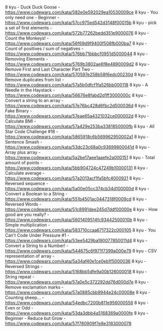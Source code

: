 8 kyu - Duck Duck Goose - https://www.codewars.com/kata/582e0e592029ea10530009ce
8 kyu - You only need one - Beginner - https://www.codewars.com/kata/57cc975ed542d3148f00015b
8 kyu - pick a set of first elements - https://www.codewars.com/kata/572b77262bedd351e9000076
8 kyu - Count the Monkeys! - https://www.codewars.com/kata/56f69d9f9400f508fb000ba7
8 kyu - Count of positives / sum of negatives - https://www.codewars.com/kata/576bb71bbbcf0951d5000044
8 kyu - Removing Elements - https://www.codewars.com/kata/5769b3802ae6f8e4890009d2
8 kyu - Remove First and Last Character Part Two - https://www.codewars.com/kata/570597e258b58f6edc00230d
8 kyu - Remove duplicates from list - https://www.codewars.com/kata/57a5b0dfcf1fa526bb000118
8 kyu - A Needle in the Haystack - https://www.codewars.com/kata/56676e8fabd2d1ff3000000c
8 kyu - Convert a string to an array - https://www.codewars.com/kata/57e76bc428d6fbc2d500036d
8 kyu - Fake Binary - https://www.codewars.com/kata/57eae65a4321032ce000002d
8 kyu - Calculate BMI - https://www.codewars.com/kata/57a429e253ba3381850000fb
8 kyu - All Star Code Challenge #18 - https://www.codewars.com/kata/5865918c6b569962950002a1
8 kyu - Sentence Smash - https://www.codewars.com/kata/53dc23c68a0c93699800041d
8 kyu - Array plus array - https://www.codewars.com/kata/5a2be17aee1aaefe2a000151
8 kyu - Total amount of points - https://www.codewars.com/kata/5bb904724c47249b10000131
8 kyu - Calculate average - https://www.codewars.com/kata/57a2013acf1fa5bfc4000921
8 kyu - Reversed sequence - https://www.codewars.com/kata/5a00e05cc374cb34d100000d
8 kyu - Convert a Boolean to a String - https://www.codewars.com/kata/551b4501ac0447318f0009cd
8 kyu - Reversed Words - https://www.codewars.com/kata/51c8991dee245d7ddf00000e
8 kyu - How good are you really? - https://www.codewars.com/kata/5601409514fc93442500010b
8 kyu - Simple multiplication - https://www.codewars.com/kata/583710ccaa6717322c000105
8 kyu - You Can't Code Under Pressure #1 - https://www.codewars.com/kata/53ee5429ba190077850011d4
8 kyu - Convert a String to a Number! - https://www.codewars.com/kata/544675c6f971f7399a000e79
8 kyu - CSV representation of array - https://www.codewars.com/kata/5a34af40e1ce0eb1f5000036
8 kyu - Reversed Strings - https://www.codewars.com/kata/5168bb5dfe9a00b126000018
8 kyu - String repeat - https://www.codewars.com/kata/57a0e5c372292dd76d000d7e
8 kyu - Remove exclamation marks - https://www.codewars.com/kata/57a0885cbb9944e24c00008e
8 kyu - Counting sheep... - https://www.codewars.com/kata/54edbc7200b811e956000556
8 kyu - Even or Odd - https://www.codewars.com/kata/53da3dbb4a5168369a0000fe
8 kyu - Beginner - Reduce but Grow - https://www.codewars.com/kata/57f780909f7e8e3183000078
